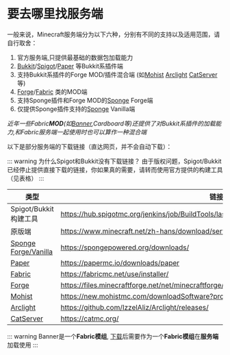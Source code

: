 # 要去哪里找服务端

一般来说，Minecraft服务端分为以下六种，分别有不同的支持以及适用范围，请自行取舍：

1. 官方服务端,只提供最基础的数据包加载能力
2. [Bukkit](https://dev.bukkit.org/)/[Spigot](https://www.spigotmc.org/)/[Paper](https://papermc.io/) 等Bukkit系插件端
3. 支持Bukkit系插件的Forge MOD/插件混合端 (如[Mohist](https://new.mohistmc.com/) [Arclight](https://github.com/IzzelAliz/Arclight) [CatServer](https://catmc.org/)等)
4. [Forge](https://files.minecraftforge.net/net/minecraftforge/forge/)/[Fabric](https://fabricmc.net/) 类的MOD端
5. 支持Sponge插件和Forge MOD的[Sponge](https://spongepowered.org/) Forge端
6. 仅提供Sponge插件支持的[Sponge](https://spongepowered.org/) Vanilla端

*近年一些Fabric**MOD**(如[Banner](https://new.mohistmc.com/),Cardboard等)还提供了对Bukkit系插件的加载能力,和Fabric服务端一起使用时也可以算作一种混合端*

以下是部分服务端的下载链接（直达网页，并不会自动下载）：

::: warning 为什么Spigot和Bukkit没有下载链接？
由于版权问题，Spigot/Bukkit已经停止提供直接下载的链接，你如果真的需要，请转而使用官方提供的构建工具（见表格）
:::

|类型|链接|
|---|---|
|Spigot/Bukkit 构建工具|<https://hub.spigotmc.org/jenkins/job/BuildTools/lastSuccessfulBuild/artifact/target/BuildTools.jar>|
|原版端|<https://www.minecraft.net/zh-hans/download/server>|
|[Sponge Forge/Vanilla](https://docs.spongepowered.org/stable/zh-CN/server/getting-started/implementations/spongeforge.html)|<https://spongepowered.org/downloads/>|
|[Paper](https://papermc.io/)|<https://papermc.io/downloads/paper>|
|[Fabric](https://fabricmc.net/)|<https://fabricmc.net/use/installer/>|
|[Forge](https://files.minecraftforge.net/net/minecraftforge/forge/)|<https://files.minecraftforge.net/net/minecraftforge/forge/>|
|[Mohist](https://new.mohistmc.com/)|<https://new.mohistmc.com/downloadSoftware?project=mohist/>|
|[Arclight](https://github.com/IzzelAliz/Arclight)|<https://github.com/IzzelAliz/Arclight/releases/>|
|[CatServer](https://catmc.org/)|<https://catmc.org/>|

::: warning Banner是一个**Fabric模组**,
[下载](https://new.mohistmc.com/downloadSoftware?project=banner)后需要作为一个**Fabric模组**在**服务端**加载使用
:::
